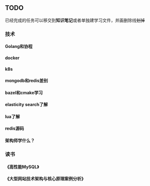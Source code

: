 ## TODO

已经完成的任务可以移交到**知识笔记**或者单独建学习文件，并画删除线~~划掉~~

### 技术

#### Golang和协程

#### docker

#### k8s

#### mongodb和redis差别

#### bazel和cmake学习

#### elasticity search了解

#### lua了解

#### redis源码

#### 

#### 架构师学什么？



### 读书

#### 《高性能MySQL》

#### 《大型网站技术架构与核心原理案例分析》

#### 